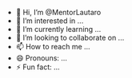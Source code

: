 - 👋 Hi, I’m @MentorLautaro
- 👀 I’m interested in ...
- 🌱 I’m currently learning ...
- 💞️ I’m looking to collaborate on ...
- 📫 How to reach me ...
- 😄 Pronouns: ...
- ⚡ Fun fact: ...

<!---
MentorLautaro/MentorLautaro is a ✨ special ✨ repository because its `README.md` (this file) appears on your GitHub profile.
You can click the Preview link to take a look at your changes.

ESTO USA MARKDOWN
--->
